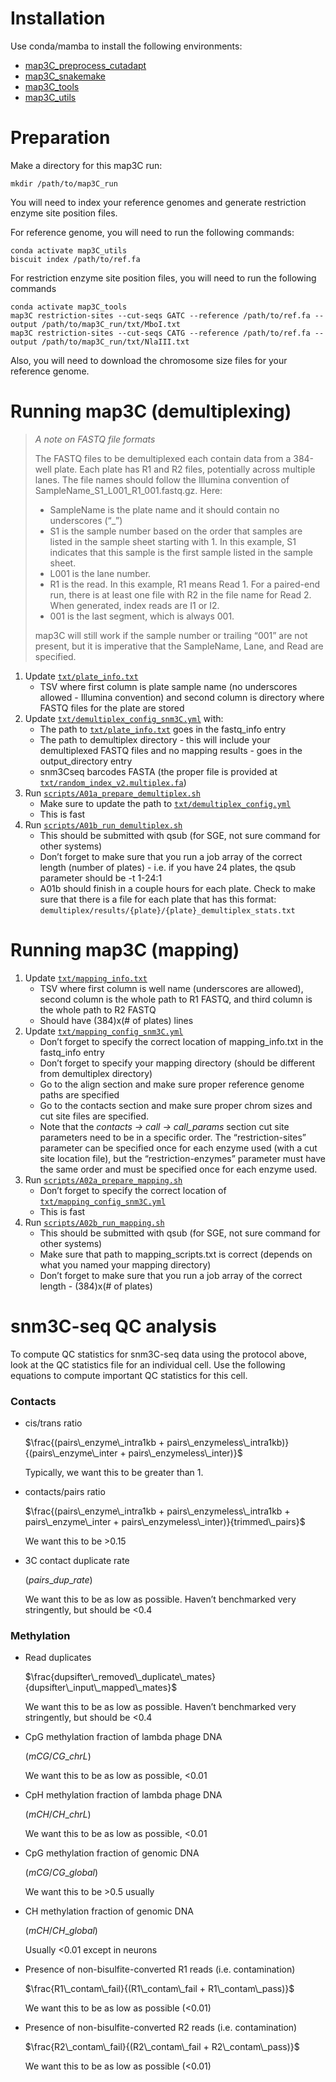 # Installation

Use conda/mamba to install the following environments:

* [map3C_preprocess_cutadapt](../../envs/preprocess/map3C_preprocess_cutadapt.yml)
* [map3C_snakemake](../../envs/map3C_snakemake.yml)
* [map3C_tools](../../envs/map3C_tools.yml)
* [map3C_utils](../../envs/map3C_utils.yml)

# Preparation

Make a directory for this map3C run:

```{bash}
mkdir /path/to/map3C_run
```
You will need to index your reference genomes and generate restriction enzyme site position files. 

For reference genome, you will need to run the following commands:

```{bash}
conda activate map3C_utils
biscuit index /path/to/ref.fa
```

For restriction enzyme site position files, you will need to run the following commands

```{bash}
conda activate map3C_tools
map3C restriction-sites --cut-seqs GATC --reference /path/to/ref.fa --output /path/to/map3C_run/txt/MboI.txt
map3C restriction-sites --cut-seqs CATG --reference /path/to/ref.fa --output /path/to/map3C_run/txt/NlaIII.txt
```

Also, you will need to download the chromosome size files for your reference genome.


# Running map3C (demultiplexing)

> _A note on FASTQ file formats_
> 
>The FASTQ files to be demultiplexed each contain data from a 384-well plate. Each plate has R1 and R2 files, potentially across multiple lanes. The file names should follow the Illumina convention of SampleName_S1_L001_R1_001.fastq.gz. Here:
> * SampleName is the plate name and it should contain no underscores (“_”)
> * S1 is the sample number based on the order that samples are listed in the sample sheet starting with 1. In this example, S1 indicates that this sample is the first sample listed in the sample sheet.
> * L001 is the lane number.
> * R1 is the read. In this example, R1 means Read 1. For a paired-end run, there is at least one file with R2 in the file name for Read 2. When generated, index reads are I1 or I2.
> * 001 is the last segment, which is always 001.
> 
> map3C will still work if the sample number or trailing “001” are not present, but it is imperative that the SampleName, Lane, and Read are specified.


1. Update [`txt/plate_info.txt`](txt/plate_info.txt)
   * TSV where first column is plate sample name (no underscores allowed - Illumina convention) and second column is directory where FASTQ files for the plate are stored
2. Update [`txt/demultiplex_config_snm3C.yml`](txt/demultiplex_config_snm3C.yml) with:
   * The path to [`txt/plate_info.txt`](txt/plate_info.txt) goes in the fastq_info entry
   * The path to demultiplex directory - this will include your demultiplexed FASTQ files and no mapping results - goes in the output_directory entry
   * snm3Cseq barcodes FASTA (the proper file is provided at [`txt/random_index_v2.multiplex.fa`](txt/random_index_v2.multiplex.fa))
3. Run [`scripts/A01a_prepare_demultiplex.sh`](scripts/A01a_prepare_demultiplex.sh)
   * Make sure to update the path to [`txt/demultiplex_config.yml`](txt/demultiplex_config_snm3C.yml)
   * This is fast
4. Run [`scripts/A01b_run_demultiplex.sh`](scripts/A01b_run_demultiplex.sh)
   * This should be submitted with qsub (for SGE, not sure command for other systems)
   * Don’t forget to make sure that you run a job array of the correct length (number of plates) - i.e. if you have 24 plates, the qsub parameter should be -t 1-24:1
   * A01b should finish in a couple hours for each plate. Check to make sure that there is a file for each plate that has this format: `demultiplex/results/{plate}/{plate}_demultiplex_stats.txt`

# Running map3C (mapping)

1. Update [`txt/mapping_info.txt`](txt/mapping_info.txt)
   * TSV where first column is well name (underscores are allowed), second column is the whole path to R1 FASTQ, and third column is the whole path to R2 FASTQ
   * Should have (384)x(# of plates) lines
2. Update [`txt/mapping_config_snm3C.yml`](txt/mapping_config_snm3C.yml)
   * Don’t forget to specify the correct location of mapping_info.txt in the fastq_info entry
   * Don’t forget to specify your mapping directory (should be different from demultiplex directory)
   * Go to the align section and make sure proper reference genome paths are specified
   * Go to the contacts section and make sure proper chrom sizes and cut site files are specified.
   * Note that the _contacts -> call -> call_params_ section cut site parameters need to be in a specific order. The “restriction-sites” parameter can be specified once for each enzyme used (with a cut site location file), but the “restriction-enzymes” parameter must have the same order and must be specified once for each enzyme used.
3. Run [`scripts/A02a_prepare_mapping.sh`](scripts/A02a_prepare_mapping.sh)
   * Don’t forget to specify the correct location of [`txt/mapping_config_snm3C.yml`](txt/mapping_config_snm3C.yml)
   * This is fast
4. Run [`scripts/A02b_run_mapping.sh`](scripts/A02b_run_mapping.sh)
   * This should be submitted with qsub (for SGE, not sure command for other systems)
   * Make sure that path to mapping_scripts.txt is correct (depends on what you named your mapping directory)
   * Don’t forget to make sure that you run a job array of the correct length - (384)x(# of plates)

# snm3C-seq QC analysis

To compute QC statistics for snm3C-seq data using the protocol above, look at the QC statistics file for an individual cell. Use the following equations to compute important QC statistics for this cell.

### Contacts
* cis/trans ratio

  $\frac{(pairs\_enzyme\_intra1kb + pairs\_enzymeless\_intra1kb)}{(pairs\_enzyme\_inter + pairs\_enzymeless\_inter)}$

  Typically, we want this to be greater than 1.

* contacts/pairs ratio

  $\frac{(pairs\_enzyme\_intra1kb + pairs\_enzymeless\_intra1kb + pairs\_enzyme\_inter + pairs\_enzymeless\_inter)}{trimmed\_pairs}$

  We want this to be >0.15

* 3C contact duplicate rate

  $(pairs\_dup\_rate)$

  We want this to be as low as possible. Haven’t benchmarked very stringently, but should be <0.4

### Methylation

* Read duplicates

  $\frac{dupsifter\_removed\_duplicate\_mates}{dupsifter\_input\_mapped\_mates}$

  We want this to be as low as possible. Haven’t benchmarked very stringently, but should be <0.4

* CpG methylation fraction of lambda phage DNA

  $(mCG/CG\_chrL)$

  We want this to be as low as possible, <0.01

* CpH methylation fraction of lambda phage DNA

  $(mCH/CH\_chrL)$

  We want this to be as low as possible, <0.01

* CpG methylation fraction of genomic DNA

  $(mCG/CG\_global)$

  We want this to be >0.5 usually

* CH methylation fraction of genomic DNA

  $(mCH/CH\_global)$

  Usually <0.01 except in neurons

* Presence of non-bisulfite-converted R1 reads (i.e. contamination)

  $\frac{R1\_contam\_fail}{(R1\_contam\_fail + R1\_contam\_pass)}$

  We want this to be as low as possible (<0.01)

* Presence of non-bisulfite-converted R2 reads (i.e. contamination)

  $\frac{R2\_contam\_fail}{(R2\_contam\_fail + R2\_contam\_pass)}$

  We want this to be as low as possible (<0.01)


